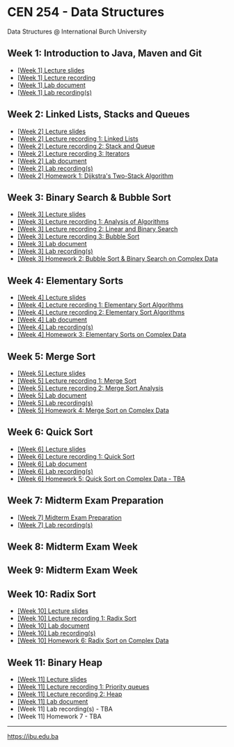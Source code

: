 # CEN 254 - Data Structures
Data Structures @ International Burch University

## Week 1: Introduction to Java, Maven and Git
- [[Week 1] Lecture slides](https://docs.google.com/presentation/d/1wh1t7u2Np5NT9IeMlpjVvc9cqv_b5A0tl1WmwWwT7SA/edit#slide=id.p)
- [[Week 1] Lecture recording](https://drive.google.com/file/d/1LHXO8c7ZOJdKzE-x5PnvL_6_h5LLal7d/view?usp=sharing)
- [[Week 1] Lab document](https://docs.google.com/document/d/1J3SyZLLfB4Mf1pDMsMvifTQpy-438p6c286t4PJup0M/edit?usp=sharing)
- [[Week 1] Lab recording(s)](https://drive.google.com/drive/folders/1yst3QwguL_CRwnplWARVngIgLFzhzTPW?usp=sharing)

## Week 2: Linked Lists, Stacks and Queues
- [[Week 2] Lecture slides](https://docs.google.com/presentation/d/1PAC-ydkvqi7T8-q8-YoDfUP3jEk_OgFjU28ROYIqskY/edit?usp=sharing)
- [[Week 2] Lecture recording 1: Linked Lists](https://drive.google.com/file/d/18TYmLLzxtxd_SwOYe2pMUu4eBz_-HakT/view?usp=sharing)
- [[Week 2] Lecture recording 2: Stack and Queue](https://drive.google.com/file/d/1GJBxO54y8nkO6eZRsiXlZU0eA4cDzQ8m/view?usp=sharing)
- [[Week 2] Lecture recording 3: Iterators](https://drive.google.com/file/d/14LSEEGCpPlWxFF_usyrnGYRuwTlrN7xY/view?usp=sharing)
- [[Week 2] Lab document](https://docs.google.com/document/d/1eQQoIhXq9WvBMH8_jcKH5eOKDMPOdLE6WOXJkMNFsBE/edit?usp=sharing)
- [[Week 2] Lab recording(s)](https://drive.google.com/drive/folders/1NJIdWygZ0Lcwykv39MBaonxaViEYwxyA?usp=sharing)
- [[Week 2] Homework 1: Dijkstra's Two-Stack Algorithm](https://docs.google.com/document/d/1rc9kkY-ZlWBtONLKLbaISnNmMzYC48nHjvmEnYImIoQ/edit?usp=sharing)

## Week 3: Binary Search & Bubble Sort
- [[Week 3] Lecture slides](https://docs.google.com/presentation/d/1ATS7OAQR4QywQFdPKuruJxzKfOhx-Lp7y4m3iVL4bFM/edit?usp=sharing)
- [[Week 3] Lecture recording 1: Analysis of Algorithms](https://drive.google.com/file/d/1GLAKdgVfOTJ9RYLyjC2QtTh43_LSv4GL/view?usp=sharing)
- [[Week 3] Lecture recording 2: Linear and Binary Search](https://drive.google.com/file/d/1I4WWeDfXzXddtjHrs5Ad906xqMpIe8e7/view?usp=sharing)
- [[Week 3] Lecture recording 3: Bubble Sort](https://drive.google.com/file/d/1f8hRvigoyYKVwrnhFXyKfUslq0oIyTNU/view?usp=sharing)
- [[Week 3] Lab document](https://docs.google.com/document/d/1QBnPjTJUHQ0-8Inva8qRIogt85dv1P6OUMlae_ewKIM/edit?usp=sharing)
- [[Week 3] Lab recording(s)](https://drive.google.com/drive/folders/1EhsG2xL7AAbmBBMVrAOhw8EAJr07__iF?usp=sharing)
- [[Week 3] Homework 2: Bubble Sort & Binary Search on Complex Data](https://docs.google.com/document/d/1cWI_Wb8jiYfG_QDaGjIl4wmPvF1VcWNenayQJ3ulUV4/edit?usp=sharing)


## Week 4: Elementary Sorts
- [[Week 4] Lecture slides](https://docs.google.com/presentation/d/1WBuj9v-5RzXjB6kNMpEl6Tz7-syS7Hg0bzQoien0aMc/edit?usp=sharing)
- [[Week 4] Lecture recording 1: Elementary Sort Algorithms](https://drive.google.com/file/d/1X2aN-mKy9vsHuZPiOFjcKloysjdw9GL-/view?usp=sharing)
- [[Week 4] Lecture recording 2: Elementary Sort Algorithms](https://drive.google.com/file/d/1A6sANV5uPEMwATi8ySSi5FesirEM-RmV/view?usp=sharing)
- [[Week 4] Lab document](https://docs.google.com/document/d/1Hk6rVGdzRDgb7P-4h-rJMrlC8NUC2QcTiGSRZPvLmV4/edit?usp=sharing)
- [[Week 4] Lab recording(s)](https://drive.google.com/drive/folders/12GvBbjmhOJQCXFMQVo8CqBNPBIKQ_2fM?usp=sharing)
- [[Week 4] Homework 3: Elementary Sorts on Complex Data](https://docs.google.com/document/d/1uxIKbiqmZrcV3QBv5UJC_fkrxeKEPG1m6_S5j5bd0zg/edit)


## Week 5: Merge Sort
- [[Week 5] Lecture slides](https://docs.google.com/presentation/d/1w25YxxwzxfPT4_qjFcrPeRWX344QUbXCpLjBZEt_fDU/edit?usp=sharing)
- [[Week 5] Lecture recording 1: Merge Sort](https://drive.google.com/file/d/1e-YdhvVpOZmPMQKMG7OawztpExI3w2L4/view?usp=sharing)
- [[Week 5] Lecture recording 2: Merge Sort Analysis](https://drive.google.com/file/d/1w3kx8557UZdIUOP9foGFD7fqoOREv6WY/view?usp=sharing)
- [[Week 5] Lab document](https://docs.google.com/document/d/1qjPgflam8Kd598q_rof390fnlkxFibcA8SSZxz8ZKrU/edit?usp=sharing)
- [[Week 5] Lab recording(s)](https://drive.google.com/drive/folders/1I2JrjB9sg3vaz33Vq_TVpvB7jX9u5A6Y?usp=sharing)
- [[Week 5] Homework 4: Merge Sort on Complex Data](https://docs.google.com/document/d/1zah3cpQFheurHLqJ-twy73AirUmxxtRarI2oIgAS5TI/edit?usp=sharing)

## Week 6: Quick Sort
- [[Week 6] Lecture slides](https://docs.google.com/presentation/d/1-DfgmRGl-XaVPn-0rg1WtZq1r6u0qQaydv0rHVFKgPY/edit?usp=sharing)
- [[Week 6] Lecture recording 1: Quick Sort](https://drive.google.com/file/d/1mfRm9haynfo6A3U5KZ_bbC-jsLvlHcys/view?usp=sharing)
- [[Week 6] Lab document](https://docs.google.com/document/d/1vJnkgq5YSZiKSzO0T2wV-DoGMcNv5KQd07_7aIBELoQ/edit?usp=sharing)
- [[Week 6] Lab recording(s)](https://drive.google.com/drive/folders/1f-gxEmQeSY9T6TM5RZtLC4kvCazLVqAD?usp=sharing)
- [[Week 6] Homework 5: Quick Sort on Complex Data - TBA](https://docs.google.com/document/d/1oa0AZy79tkJNSaEaHEPPAxg-jaWwDh7svqmOrqfTrts/edit?usp=sharing)

## Week 7: Midterm Exam Preparation
- [[Week 7] Midterm Exam Preparation](https://docs.google.com/document/d/1RbwZelRTSXB-mqw62YoqFjLjeZwCAn05LBSmKDj0RnQ/edit?usp=sharing)
- [[Week 7] Lab recording(s)](https://drive.google.com/drive/folders/1MlPsHC2LxkcUhytMU-PsgVdExy9FANCD?usp=sharing)


## Week 8: Midterm Exam Week
## Week 9: Midterm Exam Week
## Week 10: Radix Sort
- [[Week 10] Lecture slides](https://docs.google.com/presentation/d/1W7p1JdB6V78OA2doJ5IoQjN7WLiwsqRdLHo1Cuvl0-Q/edit?usp=sharing)
- [[Week 10] Lecture recording 1: Radix Sort](https://drive.google.com/file/d/1L7G9k1wn7JmHuGgqMw96gSd0W71oIy7x/view?usp=sharing)
- [[Week 10] Lab document](https://docs.google.com/document/d/1cVdtNWBOm_ibCsfWqA6UfqoMr-0RcST9NAWnWA_Qgvo/edit?usp=sharing)
- [[Week 10] Lab recording(s)](https://docs.google.com/document/d/1cVdtNWBOm_ibCsfWqA6UfqoMr-0RcST9NAWnWA_Qgvo/edit?usp=sharing)
- [[Week 10] Homework 6: Radix Sort on Complex Data](https://learning.ibu.edu.ba/mod/assign/view.php?id=56828)

## Week 11: Binary Heap
- [[Week 11] Lecture slides](https://learning.ibu.edu.ba/pluginfile.php/28327/mod_resource/content/0/heap.pdf)
- [[Week 11] Lecture recording 1: Priority queues](https://drive.google.com/file/d/1EPK-J5OsrfrGqSKnSQL0NakH_THkOjI0/view?usp=sharing)
- [[Week 11] Lecture recording 2: Heap](https://drive.google.com/file/d/1iAhVckLtePptumSuWKirUQ8voqPgCgnY/view?usp=sharing)
- [[Week 11] Lab document](https://docs.google.com/document/d/1assYvQ6fvmEnqi8DsqY8ZUZWUGoEtck64YCJEK62zSY/edit?usp=sharing)
- [Week 11] Lab recording(s) - TBA
- [Week 11] Homework 7 - TBA

---
https://ibu.edu.ba